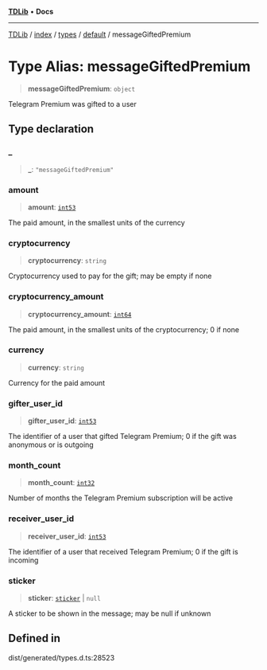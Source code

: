 [**TDLib**](../../../../../../README.md) • **Docs**

***

[TDLib](../../../../../../modules.md) / [index](../../../../../README.md) / [types](../../../README.md) / [default](../README.md) / messageGiftedPremium

# Type Alias: messageGiftedPremium

> **messageGiftedPremium**: `object`

Telegram Premium was gifted to a user

## Type declaration

### \_

> **\_**: `"messageGiftedPremium"`

### amount

> **amount**: [`int53`](int53.md)

The paid amount, in the smallest units of the currency

### cryptocurrency

> **cryptocurrency**: `string`

Cryptocurrency used to pay for the gift; may be empty if none

### cryptocurrency\_amount

> **cryptocurrency\_amount**: [`int64`](int64.md)

The paid amount, in the smallest units of the cryptocurrency; 0 if none

### currency

> **currency**: `string`

Currency for the paid amount

### gifter\_user\_id

> **gifter\_user\_id**: [`int53`](int53.md)

The identifier of a user that gifted Telegram Premium; 0 if the gift was anonymous or is outgoing

### month\_count

> **month\_count**: [`int32`](int32.md)

Number of months the Telegram Premium subscription will be active

### receiver\_user\_id

> **receiver\_user\_id**: [`int53`](int53.md)

The identifier of a user that received Telegram Premium; 0 if the gift is incoming

### sticker

> **sticker**: [`sticker`](sticker.md) \| `null`

A sticker to be shown in the message; may be null if unknown

## Defined in

dist/generated/types.d.ts:28523

